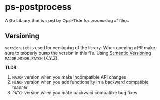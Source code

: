 # ps-postprocess

A Go Library that is used by Opal-Tide for processing of files.

## Versioning

`version.txt` is used for versioning of the library. When opening a PR make sure to properly bump the version in this file. Using [Semantic Versioning](https://semver.org/) `MAJOR.MINOR.PATCH` (X.Y.Z).

**TLDR**

1. `MAJOR` version when you make incompatible API changes
2. `MINOR` version when you add functionality in a backward compatible manner
3. `PATCH` version when you make backward compatible bug fixes
